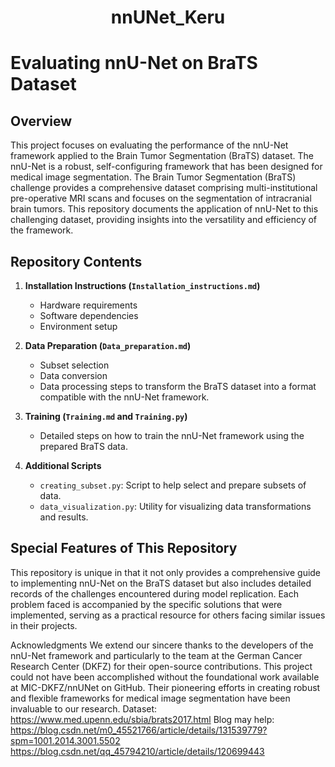 <h1 align="center">nnUNet_Keru</h1> 

# Evaluating nnU-Net on BraTS Dataset

## Overview
This project focuses on evaluating the performance of the nnU-Net framework applied to the Brain Tumor Segmentation (BraTS) dataset. The nnU-Net is a robust, self-configuring framework that has been designed for medical image segmentation. The Brain Tumor Segmentation (BraTS) challenge provides a comprehensive dataset comprising multi-institutional pre-operative MRI scans and focuses on the segmentation of intracranial brain tumors. This repository documents the application of nnU-Net to this challenging dataset, providing insights into the versatility and efficiency of the framework.

## Repository Contents
1. **Installation Instructions (`Installation_instructions.md`)**  
   - Hardware requirements
   - Software dependencies
   - Environment setup

2. **Data Preparation (`Data_preparation.md`)**  
   - Subset selection
   - Data conversion
   - Data processing steps to transform the BraTS dataset into a format compatible with the nnU-Net framework.

3. **Training (`Training.md` and `Training.py`)**  
   - Detailed steps on how to train the nnU-Net framework using the prepared BraTS data.

4. **Additional Scripts**  
   - `creating_subset.py`: Script to help select and prepare subsets of data.
   - `data_visualization.py`: Utility for visualizing data transformations and results.

## Special Features of This Repository
This repository is unique in that it not only provides a comprehensive guide to implementing nnU-Net on the BraTS dataset but also includes detailed records of the challenges encountered during model replication. Each problem faced is accompanied by the specific solutions that were implemented, serving as a practical resource for others facing similar issues in their projects.

Acknowledgments
We extend our sincere thanks to the developers of the nnU-Net framework and particularly to the team at the German Cancer Research Center (DKFZ) for their open-source contributions. This project could not have been accomplished without the foundational work available at MIC-DKFZ/nnUNet on GitHub. Their pioneering efforts in creating robust and flexible frameworks for medical image segmentation have been invaluable to our research.
Dataset: https://www.med.upenn.edu/sbia/brats2017.html
Blog may help:
https://blog.csdn.net/m0_45521766/article/details/131539779?spm=1001.2014.3001.5502
https://blog.csdn.net/qq_45794210/article/details/120699443
